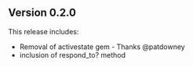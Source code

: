 ## Version 0.2.0

This release includes:
- Removal of activestate gem - Thanks @patdowney
- inclusion of respond_to? method

